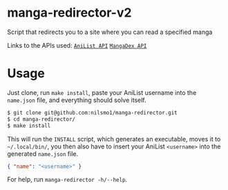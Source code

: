 # manga-redirector-v2
Script that redirects you to a site where you can read a specified manga

Links to the APIs used:
[`AniList API`](https://anilist.gitbook.io/anilist-apiv2-docs/)
[`MangaDex API`](https://api.mangadex.org/docs/)

# Usage
Just clone, run `make install`, paste your AniList username into the `name.json` file, and everything should solve itself.
```bash
$ git clone git@github.com:nilsmo1/manga-redirector.git
$ cd manga-redirector/
$ make install
```
This will run the `INSTALL` script, which generates an executable, moves it to `~/.local/bin/`,
you then also have to insert your AniList `<username>` into the generated `name.json` file.
```json
{ "name": "<username>" } 
```
For help, run `manga-redirector -h/--help`.

